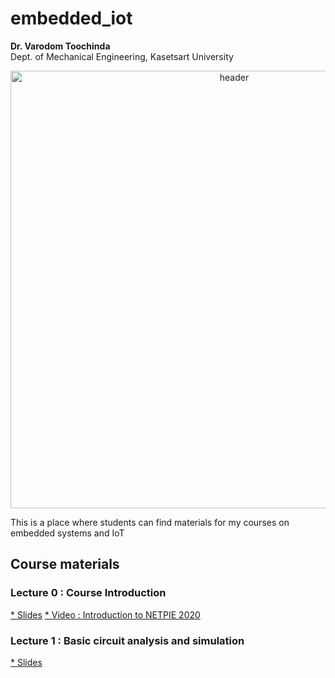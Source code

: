 # embedded_iot
<b>Dr. Varodom Toochinda</b>
<br>Dept. of Mechanical Engineering, Kasetsart University 
<p align="center">
<img src="https://drive.google.com/uc?id=1hFLVQMM4k2ob4w5fgN8a_ueQ8IyVIpvn" width=700 alt="header"/>
</p>

This is a place where students can find materials for my courses on embedded systems and IoT

## Course materials

### Lecture 0 : Course Introduction

[* Slides](https://drive.google.com/file/d/1XnlFtc-fcfZwx6CTDuuGg81CrwXkXjlJ/view?usp=sharing)
[* Video : Introduction to NETPIE 2020](https://drive.google.com/file/d/1cQ9LtRtOm9TD5LR1YBCy_t0dWqVYaU8x/view?usp=sharing)

### Lecture 1 : Basic circuit analysis and simulation

[* Slides](https://drive.google.com/file/d/1BJ14zLY259hw0fgeub9WmZS1zZNS4LH_/view?usp=sharing)
